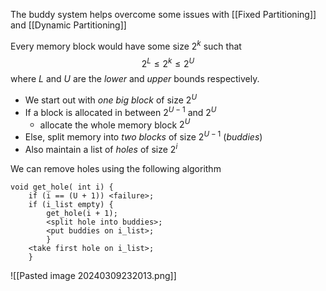 The buddy system helps overcome some issues with [[Fixed Partitioning]] and [[Dynamic Partitioning]]

Every memory block would have some size $2^k$ such that 
$$2^{L} \leq 2^{k} \leq 2^{U}$$
where $L$ and $U$ are the *lower* and *upper* bounds respectively. 

- We start out with *one big block* of size $2^U$
- If a block is allocated in between $2^{U-1}$ and $2^U$
	- allocate the whole memory block $2^U$
- Else, split memory into *two blocks* of size $2^{U-1}$ (*buddies*)
- Also maintain a list of *holes* of size $2^{i}$

We can remove holes using the following algorithm 
```
void get_hole( int i) { 
	if (i == (U + 1)) <failure>; 
	if (i_list empty) { 
		get_hole(i + 1); 
		<split hole into buddies>; 
		<put buddies on i_list>; 
		} 
	<take first hole on i_list>; 
	}
```

![[Pasted image 20240309232013.png]]
